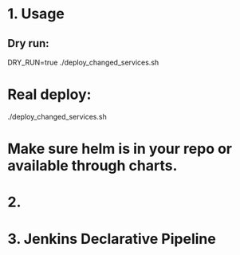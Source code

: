# 1.  Usage 
## Dry run:
DRY_RUN=true ./deploy_changed_services.sh

# Real deploy:
./deploy_changed_services.sh


# Make sure helm is in your repo or available through charts.

# 2. 



# 3. Jenkins Declarative Pipeline
